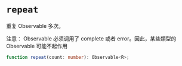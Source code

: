 # `repeat`

重复 Observable 多次。

注意：
Observable 必须调用了 complete 或者 error。因此，某些類型的 Observable 可能不起作用

```ts
function repeat(count: number): Observable<R>;
```